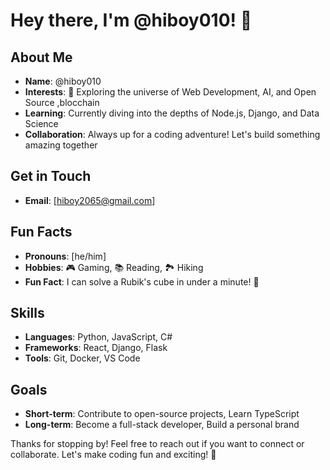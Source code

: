 # Hey there, I'm @hiboy010! 👋

## About Me
- **Name**: @hiboy010
- **Interests**: 🚀 Exploring the universe of Web Development, AI, and Open Source ,blocchain
- **Learning**: Currently diving into the depths of Node.js, Django, and Data Science
- **Collaboration**: Always up for a coding adventure! Let's build something amazing together

## Get in Touch
- **Email**: [hiboy2065@gmail.com]


## Fun Facts
- **Pronouns**: [he/him]
- **Hobbies**: 🎮 Gaming, 📚 Reading, 🏞️ Hiking
- **Fun Fact**: I can solve a Rubik's cube in under a minute! 🧩



## Skills
- **Languages**: Python, JavaScript, C#
- **Frameworks**: React, Django, Flask
- **Tools**: Git, Docker, VS Code

## Goals
- **Short-term**: Contribute to open-source projects, Learn TypeScript
- **Long-term**: Become a full-stack developer, Build a personal brand

Thanks for stopping by! Feel free to reach out if you want to connect or collaborate. Let's make coding fun and exciting! 🎉


<!---
hiboy010/hiboy010 is a ✨ special ✨ repository because its `README.md` (this file) appears on your GitHub profile.
You can click the Preview link to take a look at your changes.
--->

